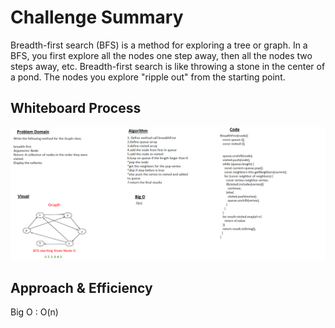 # Challenge Summary

Breadth-first search (BFS) is a method for exploring a tree or graph. In a BFS, you first explore all the nodes one step away, then all the nodes two steps away, etc. Breadth-first search is like throwing a stone in the center of a pond. The nodes you explore "ripple out" from the starting point.

## Whiteboard Process

![](./assets/graph-breadth-first.png)

## Approach & Efficiency

Big O : O(n)
